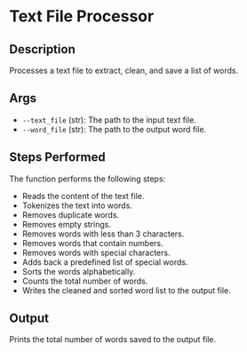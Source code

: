 # Text File Processor

## Description

Processes a text file to extract, clean, and save a list of words.

## Args

- `--text_file` (str): The path to the input text file.
- `--word_file` (str): The path to the output word file.

## Steps Performed

The function performs the following steps:

- Reads the content of the text file.
- Tokenizes the text into words.
- Removes duplicate words.
- Removes empty strings.
- Removes words with less than 3 characters.
- Removes words that contain numbers.
- Removes words with special characters.
- Adds back a predefined list of special words.
- Sorts the words alphabetically.
- Counts the total number of words.
- Writes the cleaned and sorted word list to the output file.

## Output

Prints the total number of words saved to the output file.
